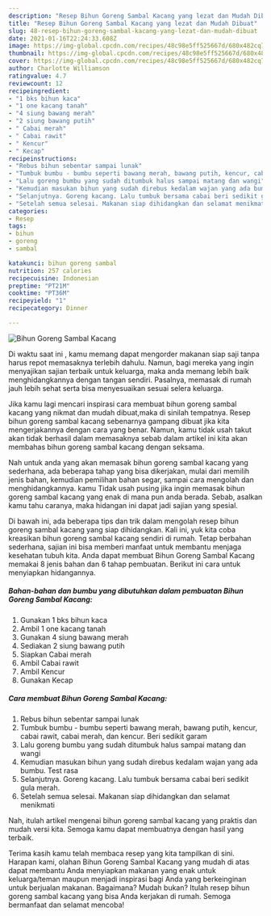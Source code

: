 ```yaml
---
description: "Resep Bihun Goreng Sambal Kacang yang lezat dan Mudah Dibuat"
title: "Resep Bihun Goreng Sambal Kacang yang lezat dan Mudah Dibuat"
slug: 48-resep-bihun-goreng-sambal-kacang-yang-lezat-dan-mudah-dibuat
date: 2021-01-16T22:24:33.608Z
image: https://img-global.cpcdn.com/recipes/48c98e5ff525667d/680x482cq70/bihun-goreng-sambal-kacang-foto-resep-utama.jpg
thumbnail: https://img-global.cpcdn.com/recipes/48c98e5ff525667d/680x482cq70/bihun-goreng-sambal-kacang-foto-resep-utama.jpg
cover: https://img-global.cpcdn.com/recipes/48c98e5ff525667d/680x482cq70/bihun-goreng-sambal-kacang-foto-resep-utama.jpg
author: Charlotte Williamson
ratingvalue: 4.7
reviewcount: 12
recipeingredient:
- "1 bks bihun kaca"
- "1 one kacang tanah"
- "4 siung bawang merah"
- "2 siung bawang putih"
- " Cabai merah"
- " Cabai rawit"
- " Kencur"
- " Kecap"
recipeinstructions:
- "Rebus bihun sebentar sampai lunak"
- "Tumbuk bumbu - bumbu seperti bawang merah, bawang putih, kencur, cabai rawit, cabai merah, dan kencur. Beri sedikit garam"
- "Lalu goreng bumbu yang sudah ditumbuk halus sampai matang dan wangi"
- "Kemudian masukan bihun yang sudah direbus kedalam wajan yang ada bumbu. Test rasa"
- "Selanjutnya. Goreng kacang. Lalu tumbuk bersama cabai beri sedikit gula merah."
- "Setelah semua selesai. Makanan siap dihidangkan dan selamat menikmati"
categories:
- Resep
tags:
- bihun
- goreng
- sambal

katakunci: bihun goreng sambal 
nutrition: 257 calories
recipecuisine: Indonesian
preptime: "PT21M"
cooktime: "PT36M"
recipeyield: "1"
recipecategory: Dinner

---
```



![Bihun Goreng Sambal Kacang](https://img-global.cpcdn.com/recipes/48c98e5ff525667d/680x482cq70/bihun-goreng-sambal-kacang-foto-resep-utama.jpg)

Di waktu  saat ini , kamu memang dapat mengorder makanan siap saji tanpa harus repot memasaknya terlebih dahulu. Namun, bagi mereka yang ingin menyajikan sajian terbaik untuk keluarga, maka anda memang lebih baik menghidangkannya dengan tangan sendiri. Pasalnya, memasak di rumah jauh lebih sehat serta bisa menyesuaikan sesuai selera keluarga.

Jika kamu lagi mencari inspirasi cara membuat bihun goreng sambal kacang yang nikmat dan mudah dibuat,maka di sinilah tempatnya. Resep bihun goreng sambal kacang  sebenarnya gampang dibuat jika kita mengerjakannya dengan cara yang benar. Namun, kamu tidak usah takut akan tidak berhasil dalam memasaknya 
sebab dalam artikel ini kita akan membahas bihun goreng sambal kacang dengan seksama.  



Nah untuk anda yang akan memasak bihun goreng sambal kacang yang sederhana, ada beberapa tahap yang bisa dikerjakan, mulai dari memilih jenis bahan, kemudian pemilihan bahan segar, sampai cara mengolah dan menghidangkannya. kamu Tidak usah pusing jika ingin memasak bihun goreng sambal kacang yang enak di mana pun anda berada. Sebab, asalkan kamu  tahu caranya, maka hidangan ini dapat jadi sajian yang spesial.

Di bawah ini, ada beberapa tips dan trik dalam mengolah resep bihun goreng sambal kacang yang siap dihidangkan. Kali ini, yuk kita coba kreasikan bihun goreng sambal kacang sendiri di rumah. Tetap berbahan sederhana, sajian ini bisa memberi manfaat untuk membantu menjaga kesehatan tubuh kita. Anda dapat membuat Bihun Goreng Sambal Kacang memakai 8 jenis bahan dan 6 tahap pembuatan. Berikut ini cara untuk menyiapkan hidangannya.

<!--inarticleads1-->

##### Bahan-bahan dan bumbu yang dibutuhkan dalam pembuatan Bihun Goreng Sambal Kacang:

1. Gunakan 1 bks bihun kaca
1. Ambil 1 one kacang tanah
1. Gunakan 4 siung bawang merah
1. Sediakan 2 siung bawang putih
1. Siapkan  Cabai merah
1. Ambil  Cabai rawit
1. Ambil  Kencur
1. Gunakan  Kecap




<!--inarticleads2-->

##### Cara membuat Bihun Goreng Sambal Kacang:

1. Rebus bihun sebentar sampai lunak
1. Tumbuk bumbu - bumbu seperti bawang merah, bawang putih, kencur, cabai rawit, cabai merah, dan kencur. Beri sedikit garam
1. Lalu goreng bumbu yang sudah ditumbuk halus sampai matang dan wangi
1. Kemudian masukan bihun yang sudah direbus kedalam wajan yang ada bumbu. Test rasa
1. Selanjutnya. Goreng kacang. Lalu tumbuk bersama cabai beri sedikit gula merah.
1. Setelah semua selesai. Makanan siap dihidangkan dan selamat menikmati




Nah, itulah artikel mengenai  bihun goreng sambal kacang  yang praktis dan mudah versi kita. Semoga kamu dapat membuatnya dengan hasil yang terbaik. 

Terima kasih kamu telah membaca resep yang kita tampilkan di sini. Harapan kami, olahan  Bihun Goreng Sambal Kacang yang mudah di atas dapat membantu Anda menyiapkan makanan yang enak untuk keluarga/teman maupun menjadi inspirasi bagi Anda yang berkeinginan untuk berjualan makanan. Bagaimana? Mudah bukan? Itulah resep bihun goreng sambal kacang yang bisa Anda kerjakan di rumah. Semoga bermanfaat dan selamat mencoba!

